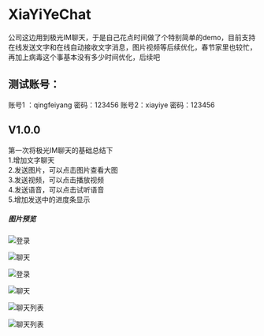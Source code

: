 # XiaYiYeChat
公司这边用到极光IM聊天，于是自己花点时间做了个特别简单的demo，目前支持在线发送文字和在线自动接收文字消息，图片视频等后续优化，春节家里也较忙，再加上病毒这个事基本没有多少时间优化，后续吧
## 测试账号：
账号1 ：qingfeiyang 密码：123456
账号2：xiayiye 密码：123456
## V1.0.0<br/>
第一次将极光IM聊天的基础总结下<br/>
1.增加文字聊天<br/>
2.发送图片，可以点击图片查看大图<br/>
3.发送视频，可以点击播放视频<br/>
4.发送语音，可以点击试听语音<br/>
5.增加发送中的进度条显示<br/>
##### 图片预览
![登录](https://raw.githubusercontent.com/yhsh/XiaYiYeChat/master/screenshot/device-2020-02-10-141252.png)

![聊天](https://raw.githubusercontent.com/yhsh/XiaYiYeChat/master/screenshot/device-2020-02-10-141346.png)

![登录](https://github.com/yhsh/XiaYiYeChat/blob/master/screenshot/device-2020-02-10-141252.png)

![聊天](https://github.com/yhsh/XiaYiYeChat/blob/master/screenshot/device-2020-02-10-141346.png)

![聊天列表](https://raw.githubusercontent.com/yhsh/XiaYiYeChat/master/screenshot/device-2020-02-10-161946.png)

![聊天列表](https://github.com/yhsh/XiaYiYeChat/blob/master/screenshot/device-2020-02-10-161946.png)

